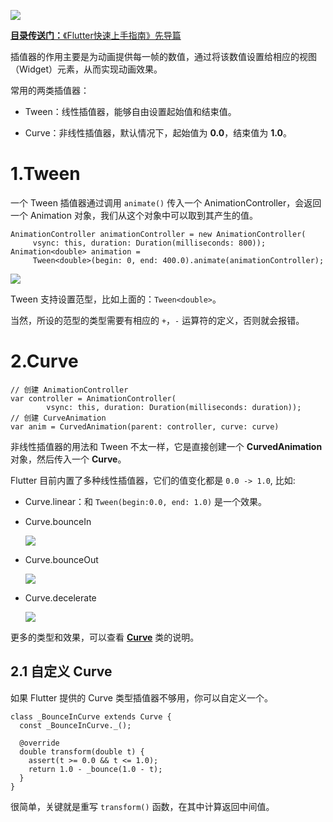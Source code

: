 [![](https://raw.githubusercontent.com/chenBingX/img/master/Flutter/Flutter快速上手指南封面2.JPG)](https://juejin.im/post/5c8f8e62e51d456a0f23d0fe)

[**目录传送门：**《Flutter快速上手指南》先导篇](https://juejin.im/post/5c8f8e62e51d456a0f23d0fe)


插值器的作用主要是为动画提供每一帧的数值，通过将该数值设置给相应的视图（Widget）元素，从而实现动画效果。

常用的两类插值器：  

- Tween：线性插值器，能够自由设置起始值和结束值。  

- Curve：非线性插值器，默认情况下，起始值为 **0.0**，结束值为 **1.0**。  

# 1.Tween

一个 Tween 插值器通过调用 `animate()` 传入一个 AnimationController，会返回一个 Animation 对象，我们从这个对象中可以取到其产生的值。

```
AnimationController animationController = new AnimationController(
     vsync: this, duration: Duration(milliseconds: 800));
Animation<double> animation =
     Tween<double>(begin: 0, end: 400.0).animate(animationController);
```

![](https://raw.githubusercontent.com/chenBingX/img/master/Flutter/AnimDemo2.gif)  


Tween 支持设置范型，比如上面的：`Tween<double>`。  

当然，所设的范型的类型需要有相应的 `+`，`-` 运算符的定义，否则就会报错。  

# 2.Curve

```
// 创建 AnimationController
var controller = AnimationController(
        vsync: this, duration: Duration(milliseconds: duration));
// 创建 CurveAnimation
var anim = CurvedAnimation(parent: controller, curve: curve)
```

非线性插值器的用法和 Tween 不太一样，它是直接创建一个 **CurvedAnimation** 对象，然后传入一个 **Curve**。  

Flutter 目前内置了多种线性插值器，它们的值变化都是 `0.0 -> 1.0`, 比如: 
 
- Curve.linear：和 `Tween(begin:0.0, end: 1.0)` 是一个效果。  

- Curve.bounceIn  
    
    ![](https://raw.githubusercontent.com/chenBingX/img/master/Flutter/AnimDemobounceIn.gif)  
    
- Curve.bounceOut  
    
    ![](https://raw.githubusercontent.com/chenBingX/img/master/Flutter/AnimDemobounceOut.gif)


- Curve.decelerate  
    
    ![](https://raw.githubusercontent.com/chenBingX/img/master/Flutter/AnimationDemoDecelerate.gif)  
    
更多的类型和效果，可以查看 [**Curve**](https://docs.flutter.io/flutter/animation/Curve-class.html) 类的说明。

## 2.1 自定义 Curve 

如果 Flutter 提供的 Curve 类型插值器不够用，你可以自定义一个。

```
class _BounceInCurve extends Curve {
  const _BounceInCurve._();

  @override
  double transform(double t) {
    assert(t >= 0.0 && t <= 1.0);
    return 1.0 - _bounce(1.0 - t);
  }
}
```

很简单，关键就是重写 `transform()` 函数，在其中计算返回中间值。